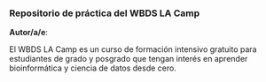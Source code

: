 ### Repositorio de práctica del WBDS LA Camp

**Autor/a/e**: <Barbara>

El WBDS LA Camp es un curso de formación intensivo gratuito para estudiantes de grado y posgrado que tengan interés en aprender bioinformática y ciencia de datos desde cero.
